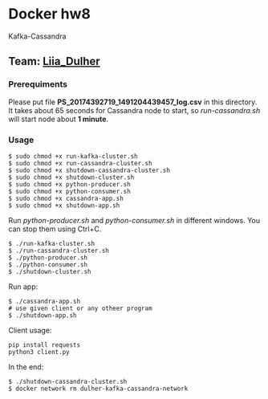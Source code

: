 # Docker hw8
Kafka-Cassandra

## Team: [Liia_Dulher](https://github.com/LiiaDulher)

### Prerequiments
Please put file <b>PS_20174392719_1491204439457_log.csv</b> in this directory.<br>
It takes about 65 seconds for Cassandra node to start, so <i>run-cassandra.sh</i> will start node about <b>1 minute</b>.

### Usage
````
$ sudo chmod +x run-kafka-cluster.sh
$ sudo chmod +x run-cassandra-cluster.sh
$ sudo chmod +x shutdown-cassandra-cluster.sh
$ sudo chmod +x shutdown-cluster.sh
$ sudo chmod +x python-producer.sh
$ sudo chmod +x python-consumer.sh
$ sudo chmod +x cassandra-app.sh
$ sudo chmod +x shutdown-app.sh
````
Run <i>python-producer.sh</i> and <i>python-consumer.sh</i> in different windows. You can stop them using Ctrl+C.
````
$ ./run-kafka-cluster.sh
$ ./run-cassandra-cluster.sh
$ ./python-producer.sh
$ ./python-consumer.sh
$ ./shutdown-cluster.sh
````
Run app:
````
$ ./cassandra-app.sh
# use given client or any otheer program
$ ./shutdown-app.sh
````
Client usage:
````
pip install requests
python3 client.py
````
In the end:
````
$ ./shutdown-cassandra-cluster.sh
$ docker network rm dulher-kafka-cassandra-network
````
